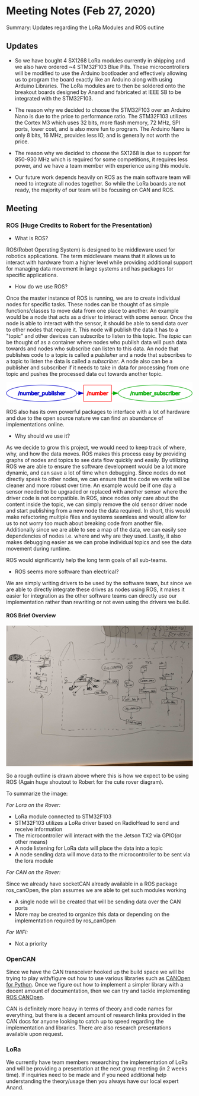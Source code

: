 # Meeting Notes (Feb 27, 2020)

Summary: Updates regarding the LoRa Modules and ROS outline

## Updates

* So we have bought 4 SX1268 LoRa modules currently in shipping and we also have ordered ~4 STM32F103 Blue Pills. These microcontrollers will be modified to use the Arduino bootloader and effectively allowing us to program the board exactly like an Arduino along with using Arduino Libraries. The LoRa modules are to then be soldered onto the breakout boards designed by Anand and fabricated at IEEE SB to be integrated with the STM32F103.

* The reason why we decided to choose the STM32F103 over an Arduino Nano is due to the price to performance ratio. The STM32F103 utilizes the Cortex M3 which uses 32 bits, more flash memory, 72 MHz, SPI ports, lower cost, and is also more fun to program. The Arduino Nano is only 8 bits, 16 MHz, provides less IO, and is generally not worth the price.


* The reason why we decided to choose the SX1268 is due to support for 850-930 MHz which is required for some competitions, it requires less power, and we have a team member with experience using this module.


* Our future work depends heavily on ROS as the main software team will need to integrate all nodes together. So while the LoRa boards are not ready, the majority of our team will be focusing on CAN and ROS.

## Meeting


### ROS (Huge Credits to Robert for the Presentation)

* What is ROS?

ROS(Robot Operating System) is designed to be middleware used for robotics applications. The term middleware means that it allows us to interact with hardware from a higher level while providing additional support for managing data movement in large systems and has packages for specific applications.

* How do we use ROS?

Once the master instance of ROS is running, we are to create individual nodes for specific tasks. These nodes can be thought of as simple functions/classes to move data from one place to another. An example would be a node that acts as a driver to interact with some sensor. Once the node is able to interact with the sensor, it should be able to send data over to other nodes that require it. This node will publish the data it has to a "topic" and other devices can subscribe to listen to this topic. The *topic* can be thought of as a container where nodes who publish data will push data towards and nodes who subscribe can listen to this data. An node that publishes code to a topic is called a *publisher* and a node that subscribes to a topic to listen the data is called a *subscriber*. A node also can be a publisher and subscriber if it needs to take in data for processing from one topic and pushes the processed data out towards another topic.

![PublisherSubscriber](./images/publisherSubscriber.PNG)

ROS also has its own powerful packages to interface with a lot of hardware and due to the open source nature we can find an abundance of implementations online.

* Why should we use it?

As we decide to grow this project, we would need to keep track of where, why, and how the data moves. ROS makes this process easy by providing graphs of nodes and topics to see data flow quickly and easily. By utilizing ROS we are able to ensure the software development would be a lot more dynamic, and can save a lot of time when debugging. Since nodes do not directly speak to other nodes, we can ensure that the code we write will be cleaner and more robust over time. An example would be if one day a sensor needed to be upgraded or replaced with another sensor where the driver code is not compatible. In ROS, since nodes only care about the content inside the topic, we can simply remove the old sensor driver node and start publishing from a new node the data required. In short, this would make refactoring multiple files and systems seamless and would allow for us to not worry too much about breaking code from another file. Additionally since we are able to see a map of the data, we can easily see dependencies of nodes i.e. where and why are they used. Lastly, it also makes debugging easier as we can probe individual topics and see the data movement during runtime.

ROS would significantly help the long term goals of all sub-teams.


* ROS seems more software than electrical?

We are simply writing drivers to be used by the software team, but since we are able to directly integrate these drives as nodes using ROS, it makes it easier for integration as the other software teams can directly use our implementation rather than rewriting or not even using the drivers we build.  


#### ROS Brief Overview

![Overview](./images/outline.jpg)


So a rough outline is drawn above where this is how we expect to be using ROS (Again huge shoutout to Robert for the cute rover diagram).

To summarize the image:

*For Lora on the Rover:*

* LoRa module connected to STM32F103
* STM32F103 utilizes a LoRa driver based on RadioHead to send and receive information
* The microcontroller will interact with the the Jetson TX2 via GPIO(or other means)
* A node listening for LoRa data will place the data into a topic
* A node sending data will move data to the microcontroller to be sent via the lora module


*For CAN on the Rover:*

Since we already have socketCAN already available in a ROS package ros_canOpen, the plan assumes we are able to get such modules working


* A single node will be created that will be sending data over the CAN ports
* More may be created to organize this data or depending on the implementation required by ros_canOpen


*For WiFi:*

* Not a priority


### OpenCAN


Since we have the CAN transceiver hooked up the build space we will be trying to play with/figure out how to use various libraries such as [CANOpen for Python](https://canopen.readthedocs.io/en/latest/). Once we figure out how to implement a simpler library with a decent amount of documentation, then we can try and tackle implementing [ROS CANOpen](http://wiki.ros.org/ros_canopen).

CAN is definitely more heavy in terms of theory and code names for everything, but there is a decent amount of research links provided in the CAN docs for anyone looking to catch up to speed regarding the implementation and libraries. There are also research presentations available upon request.


### LoRa

We currently have team members researching the implementation of LoRa and will be providing a presentation at the next group meeting (in 2 weeks time). If inquiries need to be made and if you need additional help understanding the theory/usage then you always have our local expert Anand.








